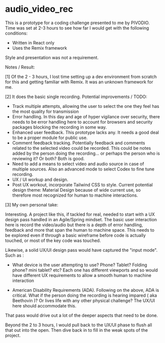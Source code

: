 # audio_video_rec

This is a prototype for a coding challenge presented to me by PIVODIO. Time was set at 2-3 hours to see how far I would get with the following conditions:

- Written in React only
- Uses the Remix framework

Style and presentation was not a requirement.

Notes / Result:

[1] Of the  2 - 3 hours, I lost time setting up a dev environment from scratch for this and getting familiar with Remix. It was an unknown framework for me. 

[2] It does the basic single recording. Potential improvements / TODO:

- Track multiple attempts, allowing the user to select the one they feel has the most quality for transmission
- Error handling. In this day and age of hyper vigilance over security, there needs to be error handling here to account for browsers and security packages blocking the recording in some way. 
- Enhanced user feedback. This prototype lacks any. It needs a good deal to be a proper module for public use.
- Comment feedback tracking. Potentially feedback and comments related to the selected video could be recorded. This could be notes added by the person doing the recording... or perhaps the person who is reviewing it? Or both? Both is good.
- Need to add a means to select video and audio source in case of multiple sources. Also an advanced mode to select Codex to fine tune recording.
- UX / UI workup and design.
- Post UX workout, incorporate Tailwind CSS to style. Current potential design theme: Material Design because of wide current use, so therefore most recognized for human to machine interactions.

[3] My own personal take:

Interesting. A project like this, if tackled for real, needed to start with a UX design pass handled in an Agile/Spring mindset. The basic user interaction here is record the video/audio but there is a depth of error handling, feedback and more that span the human to machine space. This needs to be explored even if through a basic wireframe before code is actually touched, or most of the key code was touched.

Likewise, a solid UX/UI design pass would have captured the "input mode". Such as :

- What device is the user attempting to use? Phone? Tablet? Folding phone? mini tablet? etc? Each one has different viewports and so would have different UX requirements to allow a smooth human to machine interaction

- American Disability Requirements (ADA). Following on the above, ADA is critical. What if the person doing the recording is hearing impared ( aka Beethovin )? Or lives life with any other physical challenge? The UX/UI here should accommodate this.

That pass would drive out a lot of the deeper aspects that need to be done.

Beyond the 2 to 3 hours, I would pull back to the UX/UI phase to flush all that out into the open. Then dive back in to fill in the weak spots of the project.
